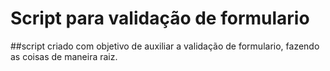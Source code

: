 # Script para validação de formulario

##script criado com objetivo de auxiliar a validação de formulario, fazendo as coisas de maneira raiz.
